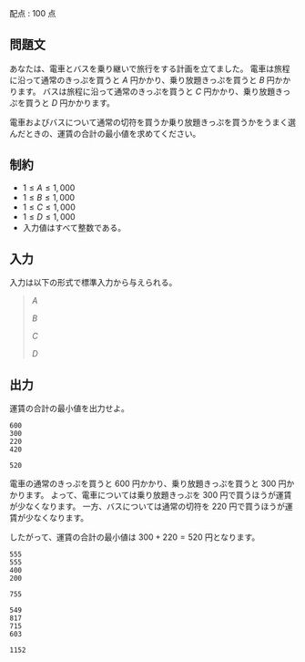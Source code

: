 配点 : $100$ 点

## 問題文

あなたは、電車とバスを乗り継いで旅行をする計画を立てました。
電車は旅程に沿って通常のきっぷを買うと $A$ 円かかり、乗り放題きっぷを買うと $B$ 円かかります。
バスは旅程に沿って通常のきっぷを買うと $C$ 円かかり、乗り放題きっぷを買うと $D$ 円かかります。

電車およびバスについて通常の切符を買うか乗り放題きっぷを買うかをうまく選んだときの、運賃の合計の最小値を求めてください。

## 制約

- $1 \leq A \leq 1,000$
- $1 \leq B \leq 1,000$
- $1 \leq C \leq 1,000$
- $1 \leq D \leq 1,000$
- 入力値はすべて整数である。

## 入力

入力は以下の形式で標準入力から与えられる。

> $A$
> 
> $B$
> 
> $C$
> 
> $D$

## 出力

運賃の合計の最小値を出力せよ。

```input1
600
300
220
420
```

```output1
520
```

電車の通常のきっぷを買うと $600$ 円かかり、乗り放題きっぷを買うと $300$ 円かかります。
よって、電車については乗り放題きっぷを $300$ 円で買うほうが運賃が少なくなります。
一方、バスについては通常の切符を $220$ 円で買うほうが運賃が少なくなります。

したがって、運賃の合計の最小値は $300 + 220 = 520$ 円となります。

```input2
555
555
400
200
```

```output2
755
```

```input3
549
817
715
603
```

```output3
1152
```